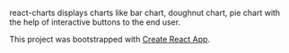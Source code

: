 react-charts displays charts like bar chart, doughnut chart, pie chart with the help of interactive buttons to the end user.

This project was bootstrapped with [Create React App](https://github.com/facebookincubator/create-react-app).
